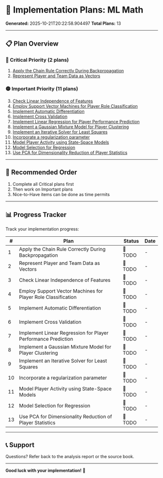 # 🚀 Implementation Plans: ML Math

**Generated:** 2025-10-21T20:22:58.904497
**Total Plans:** 13

---

## 📋 Plan Overview

### 🔴 Critical Priority (2 plans)

1. [Apply the Chain Rule Correctly During Backpropagation](01_Apply_the_Chain_Rule_Correctly_During_Backpropagation.md)
2. [Represent Player and Team Data as Vectors](02_Represent_Player_and_Team_Data_as_Vectors.md)

### 🟡 Important Priority (11 plans)

3. [Check Linear Independence of Features](03_Check_Linear_Independence_of_Features.md)
4. [Employ Support Vector Machines for Player Role Classification](04_Employ_Support_Vector_Machines_for_Player_Role_Classification.md)
5. [Implement Automatic Differentiation](05_Implement_Automatic_Differentiation.md)
6. [Implement Cross Validation](06_Implement_Cross_Validation.md)
7. [Implement Linear Regression for Player Performance Prediction](07_Implement_Linear_Regression_for_Player_Performance_Prediction.md)
8. [Implement a Gaussian Mixture Model for Player Clustering](08_Implement_a_Gaussian_Mixture_Model_for_Player_Clustering.md)
9. [Implement an Iterative Solver for Least Squares](09_Implement_an_Iterative_Solver_for_Least_Squares.md)
10. [Incorporate a regularization parameter](10_Incorporate_a_regularization_parameter.md)
11. [Model Player Activity using State-Space Models](11_Model_Player_Activity_using_State-Space_Models.md)
12. [Model Selection for Regression](12_Model_Selection_for_Regression.md)
13. [Use PCA for Dimensionality Reduction of Player Statistics](13_Use_PCA_for_Dimensionality_Reduction_of_Player_Statistics.md)

---

## 🎯 Recommended Order

1. Complete all Critical plans first
2. Then work on Important plans
3. Nice-to-Have items can be done as time permits

---

## 📊 Progress Tracker

Track your implementation progress:

| # | Plan | Status | Date |
|---|------|--------|------|
| 1 | Apply the Chain Rule Correctly During Backpropagation | 🔲 TODO | - |
| 2 | Represent Player and Team Data as Vectors | 🔲 TODO | - |
| 3 | Check Linear Independence of Features | 🔲 TODO | - |
| 4 | Employ Support Vector Machines for Player Role Classification | 🔲 TODO | - |
| 5 | Implement Automatic Differentiation | 🔲 TODO | - |
| 6 | Implement Cross Validation | 🔲 TODO | - |
| 7 | Implement Linear Regression for Player Performance Prediction | 🔲 TODO | - |
| 8 | Implement a Gaussian Mixture Model for Player Clustering | 🔲 TODO | - |
| 9 | Implement an Iterative Solver for Least Squares | 🔲 TODO | - |
| 10 | Incorporate a regularization parameter | 🔲 TODO | - |
| 11 | Model Player Activity using State-Space Models | 🔲 TODO | - |
| 12 | Model Selection for Regression | 🔲 TODO | - |
| 13 | Use PCA for Dimensionality Reduction of Player Statistics | 🔲 TODO | - |

---

## 📞 Support

Questions? Refer back to the analysis report or the source book.

---

**Good luck with your implementation!** 🚀
